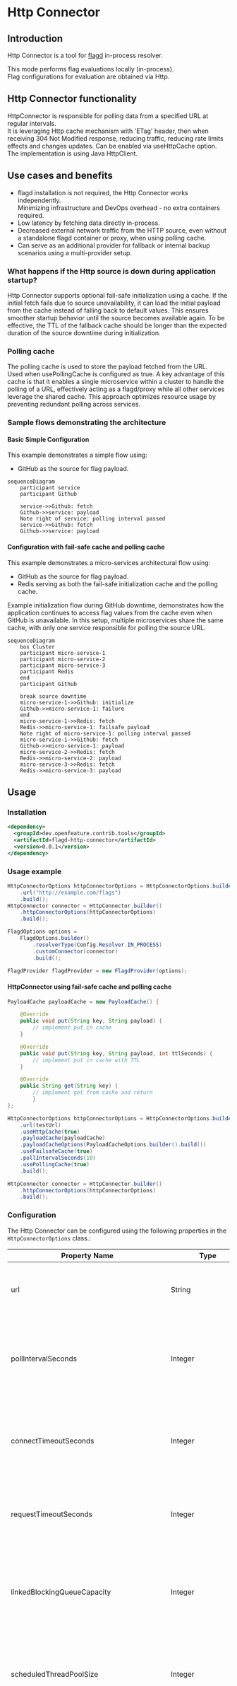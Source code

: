 # Http Connector

## Introduction
Http Connector is a tool for [flagd](https://github.com/open-feature/flagd) in-process resolver.

This mode performs flag evaluations locally (in-process).  
Flag configurations for evaluation are obtained via Http.

## Http Connector functionality

HttpConnector is responsible for polling data from a specified URL at regular intervals.  
It is leveraging Http cache mechanism with 'ETag' header, then when receiving 304 Not Modified response,
reducing traffic, reducing rate limits effects and changes updates. Can be enabled via useHttpCache option.  
The implementation is using Java HttpClient.

## Use cases and benefits
* flagd installation is not required, the Http Connector works independently.  
  Minimizing infrastructure and DevOps overhead - no extra containers required.
* Low latency by fetching data directly in-process.
* Decreased external network traffic from the HTTP source, even without a standalone flagd container or proxy, 
  when using polling cache.
* Can serve as an additional provider for fallback or internal backup scenarios using a multi-provider setup.

### What happens if the Http source is down during application startup?

Http Connector supports optional fail-safe initialization using a cache.
If the initial fetch fails due to source unavailability, it can load the initial payload from the cache instead of
falling back to default values.
This ensures smoother startup behavior until the source becomes available again. To be effective, the TTL of the fallback cache should be longer than the expected duration of the source downtime during initialization.

### Polling cache
The polling cache is used to store the payload fetched from the URL.  
Used when usePollingCache is configured as true.
A key advantage of this cache is that it enables a single microservice within a cluster to handle the polling of a 
URL, effectively acting as a flagd/proxy while all other services leverage the shared cache. 
This approach optimizes resource usage by preventing redundant polling across services.

### Sample flows demonstrating the architecture

#### Basic Simple Configuration

This example demonstrates a simple flow using:
- GitHub as the source for flag payload.

```mermaid
sequenceDiagram
    participant service
    participant Github

    service->>Github: fetch
    Github->>service: payload
    Note right of service: polling interval passed
    service->>Github: fetch
    Github->>service: payload
```

#### Configuration with fail-safe cache and polling cache

This example demonstrates a micro-services architectural flow using:
- GitHub as the source for flag payload.
- Redis serving as both the fail-safe initialization cache and the polling cache.

Example initialization flow during GitHub downtime,
demonstrates how the application continues to access flag values from the cache even when GitHub is unavailable.
In this setup, multiple microservices share the same cache, with only one service responsible for polling the source URL.
```mermaid
sequenceDiagram
    box Cluster
    participant micro-service-1
    participant micro-service-2
    participant micro-service-3
    participant Redis
    end
    participant Github
    
    break source downtime
    micro-service-1->>Github: initialize
    Github->>micro-service-1: failure
    end
    micro-service-1->>Redis: fetch
    Redis->>micro-service-1: failsafe payload
    Note right of micro-service-1: polling interval passed
    micro-service-1->>Github: fetch
    Github->>micro-service-1: payload
    micro-service-2->>Redis: fetch
    Redis->>micro-service-2: payload
    micro-service-3->>Redis: fetch
    Redis->>micro-service-3: payload

```

## Usage

### Installation
<!-- x-release-please-start-version -->
```xml
<dependency>
  <groupId>dev.openfeature.contrib.tools</groupId>
  <artifactId>flagd-http-connector</artifactId>
  <version>0.0.1</version>
</dependency>
```
<!-- x-release-please-end-version -->

### Usage example

```java
HttpConnectorOptions httpConnectorOptions = HttpConnectorOptions.builder()
    .url("http://example.com/flags")
    .build();
HttpConnector connector = HttpConnector.builder()
    .httpConnectorOptions(httpConnectorOptions)
    .build();

FlagdOptions options =
    FlagdOptions.builder()
        .resolverType(Config.Resolver.IN_PROCESS)
        .customConnector(connector)
        .build();

FlagdProvider flagdProvider = new FlagdProvider(options);
```

#### HttpConnector using fail-safe cache and polling cache

```java
PayloadCache payloadCache = new PayloadCache() {

    @Override
    public void put(String key, String payload) {
        // implement put in cache
    }

    @Override
    public void put(String key, String payload, int ttlSeconds) {
        // implement put in cache with TTL
    }

    @Override
    public String get(String key) {
        // implement get from cache and return
        }
};

HttpConnectorOptions httpConnectorOptions = HttpConnectorOptions.builder()
    .url(testUrl)
    .useHttpCache(true)
    .payloadCache(payloadCache)
    .payloadCacheOptions(PayloadCacheOptions.builder().build())
    .useFailsafeCache(true)
    .pollIntervalSeconds(10)
    .usePollingCache(true)
    .build();

HttpConnector connector = HttpConnector.builder()
    .httpConnectorOptions(httpConnectorOptions)
    .build();
```

### Configuration
The Http Connector can be configured using the following properties in the `HttpConnectorOptions` class.:

| Property Name                             | Type                | Description                                                                                                                                                                                                                                                                                                                                                                         |
|-------------------------------------------|---------------------|-------------------------------------------------------------------------------------------------------------------------------------------------------------------------------------------------------------------------------------------------------------------------------------------------------------------------------------------------------------------------------------|
| url                                       | String              | The URL to poll for updates. This is a required field.                                                                                                                                                                                                                                                                                                                              |
| pollIntervalSeconds                       | Integer             | The interval in seconds at which the connector will poll the URL for updates. Default is 60 seconds.                                                                                                                                                                                                                                                                                |
| connectTimeoutSeconds                     | Integer             | The timeout in seconds for establishing a connection to the URL. Default is 10 seconds.                                                                                                                                                                                                                                                                                             |
| requestTimeoutSeconds                     | Integer             | The timeout in seconds for the request to complete. Default is 10 seconds.                                                                                                                                                                                                                                                                                                          |
| linkedBlockingQueueCapacity               | Integer             | The capacity of the linked blocking queue used for processing requests. Default is 100.                                                                                                                                                                                                                                                                                             |
| scheduledThreadPoolSize                   | Integer             | The size of the scheduled thread pool used for processing requests. Default is 2.                                                                                                                                                                                                                                                                                                   |
| headers                                   | Map<String, String> | A map of headers to be included in the request. Default is an empty map.                                                                                                                                                                                                                                                                                                            |
| httpClientExecutor                        | ExecutorService     | The executor service used for making HTTP requests. Default is a fixed thread pool with 1 thread.                                                                                                                                                                                                                                                                                   |
| proxyHost                                 | String              | The host of the proxy server to use for requests. Default is null.                                                                                                                                                                                                                                                                                                                  |
| proxyPort                                 | Integer             | The port of the proxy server to use for requests. Default is null.                                                                                                                                                                                                                                                                                                                  |
| payloadCacheOptions                       | PayloadCacheOptions | Options for configuring the payload cache. Default is null.                                                                                                                                                                                                                                                                                                                         |
| payloadCache                              | PayloadCache        | The payload cache to use for caching responses. Default is null.                                                                                                                                                                                                                                                                                                                    |
| useHttpCache                              | Boolean             | Whether to use HTTP caching for the requests. Default is false.                                                                                                                                                                                                                                                                                                                     |
| useFailsafeCache                          | Boolean             | Whether to use a failsafe cache for initialization. Default is false.                                                                                                                                                                                                                                                                                                               |
| usePollingCache                           | Boolean             | Whether to use a polling cache for initialization. Default is false.                                                                                                                                                                                                                                                                                                                |
| PayloadCacheOptions.updateIntervalSeconds | Integer             | The interval, in seconds, at which the cache is updated. By default, this is set to 30 minutes. The goal is to avoid overloading fallback cache writes, since the cache serves only as a fallback mechanism. Typically, this value can be tuned to be shorter than the cache's TTL, balancing the need to minimize unnecessary updates while still handling edge cases effectively. |
